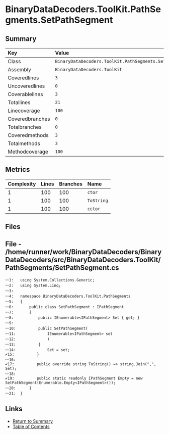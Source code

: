 ﻿# BinaryDataDecoders.ToolKit.PathSegments.SetPathSegment

## Summary

| Key             | Value                                                    |
| :-------------- | :------------------------------------------------------- |
| Class           | `BinaryDataDecoders.ToolKit.PathSegments.SetPathSegment` |
| Assembly        | `BinaryDataDecoders.ToolKit`                             |
| Coveredlines    | `3`                                                      |
| Uncoveredlines  | `0`                                                      |
| Coverablelines  | `3`                                                      |
| Totallines      | `21`                                                     |
| Linecoverage    | `100`                                                    |
| Coveredbranches | `0`                                                      |
| Totalbranches   | `0`                                                      |
| Coveredmethods  | `3`                                                      |
| Totalmethods    | `3`                                                      |
| Methodcoverage  | `100`                                                    |

## Metrics

| Complexity | Lines | Branches | Name       |
| :--------- | :---- | :------- | :--------- |
| 1          | 100   | 100      | `ctor`     |
| 1          | 100   | 100      | `ToString` |
| 1          | 100   | 100      | `cctor`    |

## Files

## File - /home/runner/work/BinaryDataDecoders/BinaryDataDecoders/src/BinaryDataDecoders.ToolKit/PathSegments/SetPathSegment.cs

```CSharp
〰1:   using System.Collections.Generic;
〰2:   using System.Linq;
〰3:   
〰4:   namespace BinaryDataDecoders.ToolKit.PathSegments
〰5:   {
〰6:       public class SetPathSegment : IPathSegment
〰7:       {
〰8:           public IEnumerable<IPathSegment> Set { get; }
〰9:   
〰10:          public SetPathSegment(
〰11:              IEnumerable<IPathSegment> set
〰12:              )
〰13:          {
〰14:              Set = set;
✔15:          }
〰16:  
✔17:          public override string ToString() => string.Join(",", Set);
〰18:  
✔19:          public static readonly IPathSegment Empty = new SetPathSegment(Enumerable.Empty<IPathSegment>());
〰20:      }
〰21:  }
```

## Links

* [Return to Summary](Summary.md)
* [Table of Contents](../TOC.md)

